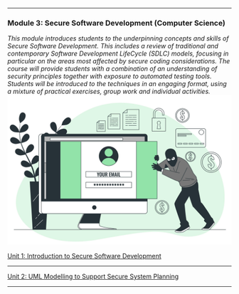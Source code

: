 <!--layout: page
title: "SSDCS Landing "
permalink: /ssdcs_landing-->


---
### Module 3: Secure Software Development (Computer Science)<br>
_This module introduces students to the underpinning concepts and skills of Secure Software Development. This includes a review of traditional and contemporary Software Development LifeCycle (SDLC) models, focusing in particular on the areas most affected by secure coding considerations. The course will provide students with a combination of an understanding of security principles together with exposure to automated testing tools. Students will be introduced to the techniques in an engaging format, using a mixture of practical exercises, group work and individual activities._<br>
<img src="images/module3.jpeg?raw=true"/>

[Unit 1: Introduction to Secure Software Development](https://patzsantos.github.io/e-portfolio-uoeo/ssdcs_unit1)

---

[Unit 2: UML Modelling to Support Secure System Planning](https://patzsantos.github.io/e-portfolio-uoeo/ssdcs_unit2)

---

